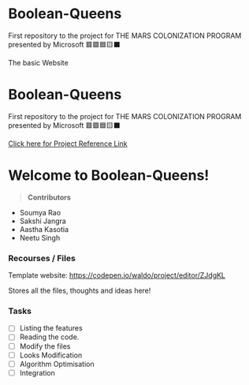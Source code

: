 # Boolean-Queens

First repository to the project for THE MARS COLONIZATION PROGRAM presented by Microsoft 🟥🟩🟦🟨⬛

The basic Website

# Boolean-Queens

First repository to the project for THE MARS COLONIZATION PROGRAM presented by Microsoft 🟥🟩🟦🟨⬛

[ Click here for Project Reference Link](https://qiao.github.io/PathFinding.js/visual/)

# Welcome to Boolean-Queens!

> **Contributors**

- Soumya Rao
- Sakshi Jangra
- Aastha Kasotia
- Neetu Singh

### Recourses / Files

Template website: https://codepen.io/waldo/project/editor/ZJdgKL

Stores all the files, thoughts and ideas here!

### Tasks

- [ ] Listing the features
- [ ] Reading the code.
- [ ] Modify the files
- [ ] Looks Modification
- [ ] Algorithm Optimisation
- [ ] Integration
